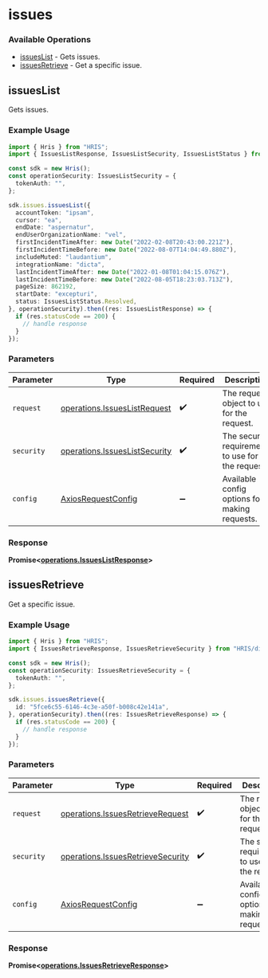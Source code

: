 # issues

### Available Operations

* [issuesList](#issueslist) - Gets issues.
* [issuesRetrieve](#issuesretrieve) - Get a specific issue.

## issuesList

Gets issues.

### Example Usage

```typescript
import { Hris } from "HRIS";
import { IssuesListResponse, IssuesListSecurity, IssuesListStatus } from "HRIS/dist/sdk/models/operations";

const sdk = new Hris();
const operationSecurity: IssuesListSecurity = {
  tokenAuth: "",
};

sdk.issues.issuesList({
  accountToken: "ipsam",
  cursor: "ea",
  endDate: "aspernatur",
  endUserOrganizationName: "vel",
  firstIncidentTimeAfter: new Date("2022-02-08T20:43:00.221Z"),
  firstIncidentTimeBefore: new Date("2022-08-07T14:04:49.880Z"),
  includeMuted: "laudantium",
  integrationName: "dicta",
  lastIncidentTimeAfter: new Date("2022-01-08T01:04:15.076Z"),
  lastIncidentTimeBefore: new Date("2022-08-05T18:23:03.713Z"),
  pageSize: 862192,
  startDate: "excepturi",
  status: IssuesListStatus.Resolved,
}, operationSecurity).then((res: IssuesListResponse) => {
  if (res.statusCode == 200) {
    // handle response
  }
});
```

### Parameters

| Parameter                                                                      | Type                                                                           | Required                                                                       | Description                                                                    |
| ------------------------------------------------------------------------------ | ------------------------------------------------------------------------------ | ------------------------------------------------------------------------------ | ------------------------------------------------------------------------------ |
| `request`                                                                      | [operations.IssuesListRequest](../../models/operations/issueslistrequest.md)   | :heavy_check_mark:                                                             | The request object to use for the request.                                     |
| `security`                                                                     | [operations.IssuesListSecurity](../../models/operations/issueslistsecurity.md) | :heavy_check_mark:                                                             | The security requirements to use for the request.                              |
| `config`                                                                       | [AxiosRequestConfig](https://axios-http.com/docs/req_config)                   | :heavy_minus_sign:                                                             | Available config options for making requests.                                  |


### Response

**Promise<[operations.IssuesListResponse](../../models/operations/issueslistresponse.md)>**


## issuesRetrieve

Get a specific issue.

### Example Usage

```typescript
import { Hris } from "HRIS";
import { IssuesRetrieveResponse, IssuesRetrieveSecurity } from "HRIS/dist/sdk/models/operations";

const sdk = new Hris();
const operationSecurity: IssuesRetrieveSecurity = {
  tokenAuth: "",
};

sdk.issues.issuesRetrieve({
  id: "5fce6c55-6146-4c3e-a50f-b008c42e141a",
}, operationSecurity).then((res: IssuesRetrieveResponse) => {
  if (res.statusCode == 200) {
    // handle response
  }
});
```

### Parameters

| Parameter                                                                              | Type                                                                                   | Required                                                                               | Description                                                                            |
| -------------------------------------------------------------------------------------- | -------------------------------------------------------------------------------------- | -------------------------------------------------------------------------------------- | -------------------------------------------------------------------------------------- |
| `request`                                                                              | [operations.IssuesRetrieveRequest](../../models/operations/issuesretrieverequest.md)   | :heavy_check_mark:                                                                     | The request object to use for the request.                                             |
| `security`                                                                             | [operations.IssuesRetrieveSecurity](../../models/operations/issuesretrievesecurity.md) | :heavy_check_mark:                                                                     | The security requirements to use for the request.                                      |
| `config`                                                                               | [AxiosRequestConfig](https://axios-http.com/docs/req_config)                           | :heavy_minus_sign:                                                                     | Available config options for making requests.                                          |


### Response

**Promise<[operations.IssuesRetrieveResponse](../../models/operations/issuesretrieveresponse.md)>**

